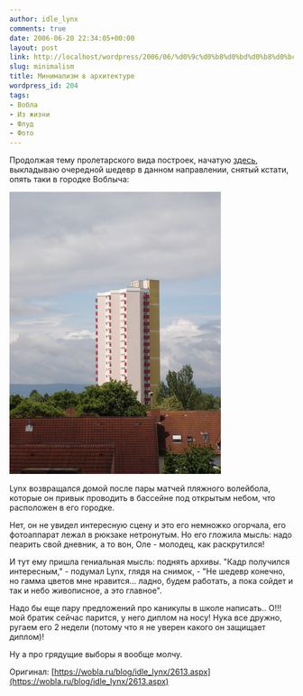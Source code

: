 ```yaml
---
author: idle_lynx
comments: true
date: 2006-06-20 22:34:05+00:00
layout: post
link: http://localhost/wordpress/2006/06/%d0%9c%d0%b8%d0%bd%d0%b8%d0%bc%d0%b0%d0%bb%d0%b8%d0%b7%d0%bc-%d0%b2-%d0%b0%d1%80%d1%85%d0%b8%d1%82%d0%b5%d0%ba%d1%82%d1%83%d1%80%d0%b5/
slug: minimalism
title: Минимализм в архитектуре
wordpress_id: 204
tags:
- Вобла
- Из жизни
- Флуд
- Фото
---
```


Продолжая тему пролетарского вида построек, начатую [здесь](?p=118), выкладываю очередной шедевр в данном направлении, снятый кстати, опять таки в городке Воблыча:

![Minimalism in Architecture](images/2007/05/53f08c1f-bce9-472e-aa09-f3bf3fcf7da6.JPG)

Lynx возвращался домой после пары матчей пляжного волейбола, которые он привык проводить в бассейне под открытым небом, что расположен в его городке.

Нет, он не увидел интересную сцену и это его немножко огорчала, его фотоаппарат лежал в рюкзаке нетронутым. Но его гложила мысль: надо пеарить свой дневник, а то вон, Оле - молодец, как раскрутился!

И тут ему пришла гениальная мысль: поднять архивы. "Кадр получился интересным," - подумал Lynx, глядя на снимок, - "Не шедевр конечно, но гамма цветов мне нравится... ладно, будем работать, а пока сойдет и так и небо живописное, а это главное".

Надо бы еще пару предложений про каникулы в школе написать.. О!!! мой братик сейчас парится, у него диплом на носу! Нука все дружно, ругаем его 2 недели (потому что я не уверен какого он защищает диплом)!

Ну а про грядущие выборы я вообще молчу.

Оригинал: [https://wobla.ru/blog/idle_lynx/2613.aspx](https://wobla.ru/blog/idle_lynx/2613.aspx)
